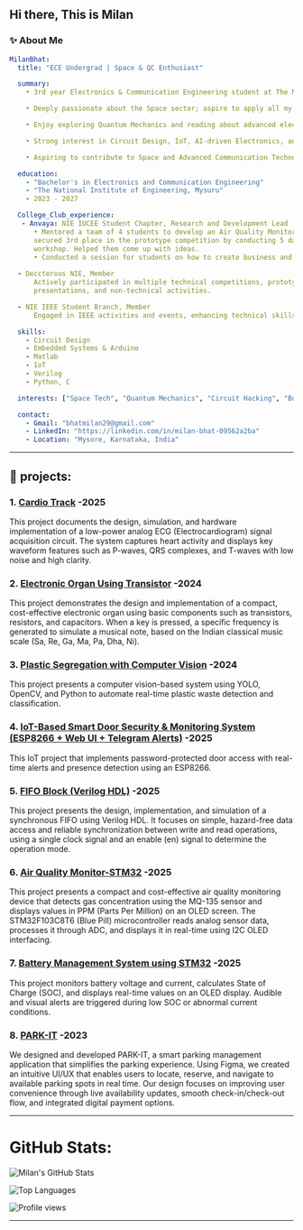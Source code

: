 ## Hi there, This is Milan

### ✨ About Me

```yaml
MilanBhat:
  title: "ECE Undergrad | Space & QC Enthusiast"

  summary: 
    • 3rd year Electronics & Communication Engineering student at The National Institute of Engineering, Mysuru (CGPA- 8.03).

    • Deeply passionate about the Space sector; aspire to apply all my learning toward advancing it—in my future.

    • Enjoy exploring Quantum Mechanics and reading about advanced electronic systems.

    • Strong interest in Circuit Design, IoT, AI-driven Electronics, and hands-on projects merging hardware, simulation, and real-time systems.

    • Aspiring to contribute to Space and Advanced Communication Technologies.

  education:
    - "Bachelor's in Electronics and Communication Engineering"
    - "The National Institute of Engineering, Mysuru"
    - 2023 - 2027

  College_Club_experience:
   - Anvaya: NIE IUCEE Student Chapter, Research and Development Lead
      • Mentored a team of 4 students to develop an Air Quality Monitoring System, which
      secured 3rd place in the prototype competition by conducting 5 day Design Thinking
      workshop. Helped them come up with ideas.
      • Conducted a session for students on how to create business and revenue models.
     
  - Deccterous NIE, Member
      Actively participated in multiple technical competitions, prototype building events, paper
      presentations, and non-technical activities.

  - NIE IEEE Student Branch, Member
      Engaged in IEEE activities and events, enhancing technical skills and professional network.

  skills:
    - Circuit Design
    - Embedded Systems & Arduino
    - Matlab
    - IoT
    - Verilog
    - Python, C

  interests: ["Space Tech", "Quantum Mechanics", "Circuit Hacking", "Books", "Chess"]

  contact:
    - Gmail: "bhatmilan29@gmail.com"
    - LinkedIn: "https://linkedin.com/in/milan-bhat-09562a2ba"
    - Location: "Mysore, Karnataka, India"

```
---

## 📌 projects:

  ### 1. [Cardio Track](https://github.com/milanbhat1/low-power-ecg-circuit) -2025
 This project documents the design, simulation, and hardware implementation of a low-power analog ECG (Electrocardiogram) signal acquisition circuit. The system captures heart activity and displays key waveform features such as P-waves, QRS complexes, and T-waves with low noise and high clarity.

  ### 2. [Electronic Organ Using Transistor](https://github.com/milanbhat1/Electronic_Organ) -2024
  This project demonstrates the design and implementation of a compact, cost-effective electronic organ using basic components such as transistors, resistors, and capacitors. When a key is pressed, a specific frequency is generated to simulate a musical note, based on the Indian classical music scale (Sa, Re, Ga, Ma, Pa, Dha, Ni).
  
  ### 3. [Plastic Segregation with Computer Vision](https://github.com/milanbhat1/plastic-waste-detection-opencv) -2024
  This project presents a computer vision-based system using YOLO, OpenCV, and Python to automate real-time plastic waste detection and classification.
        
  ### 4. [IoT-Based Smart Door Security & Monitoring System (ESP8266 + Web UI + Telegram Alerts)](https://github.com/milanbhat1/iot-door-security-system) -2025
  This IoT project that implements password-protected door access with real-time alerts and presence detection using an ESP8266.
        
  ### 5. [FIFO Block (Verilog HDL)](https://github.com/milanbhat1/FIFO) -2025
  This project presents the design, implementation, and simulation of a synchronous FIFO using Verilog HDL. It focuses on simple, hazard-free data access and reliable synchronization between write and read operations, using a single clock signal and an enable (en) signal to determine the operation mode.
    
  ### 6. [Air Quality Monitor-STM32](https://github.com/milanbhat1/AirQualityMonitor-STM32) -2025
  This project presents a compact and cost-effective air quality monitoring device that detects gas concentration using the MQ-135 sensor and displays values in PPM (Parts Per Million) on an OLED screen. The STM32F103C8T6 (Blue Pill) microcontroller reads analog sensor data, processes it through ADC, and displays it in real-time using I2C OLED interfacing.
    
  ### 7. [Battery Management System using STM32](https://github.com/milanbhat1/BatteryManagementSystem-STM32) -2025
  This project monitors battery voltage and current, calculates State of Charge (SOC), and displays real-time values on an OLED display. Audible and visual alerts are triggered during low SOC or abnormal current conditions.

  ### 8. [PARK-IT](https://github.com/milanbhat1/PARK-IT) -2023
  We designed and developed PARK-IT, a smart parking management application that simplifies the parking experience. Using Figma, we created an intuitive UI/UX that enables users to locate, reserve, and navigate to available parking spots in real time. Our design focuses on improving user convenience through live availability updates, smooth check-in/check-out flow, and integrated digital payment options.

---

# GitHub Stats:

![Milan's GitHub Stats](https://github-readme-stats.vercel.app/api?username=milanbhat1&show_icons=true&theme=dark&hide)

![Top Languages](https://github-readme-stats.vercel.app/api/top-langs/?username=milanbhat1&layout=compact&theme=dark&hide)

![Profile views](https://komarev.com/ghpvc/?username=milanbhat1)

---




